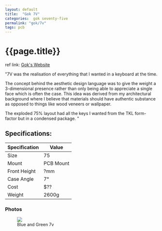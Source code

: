 ```yaml
---
layout: default
title:  "Gok 7V"
categories:  gok seventy-five
permalink: "gok/7v"
tags: pcb
---
```

# {{page.title}}

ref link: [Gok's Website](https://www.gok.design/7v)

"7V was the realisation of everything that I wanted in a keyboard at the time.

The concept behind the aesthetic design language was to give the weight a 3-dimensional presence rather than
only being able to appreciate a single face which is often the case. This idea was derived from my architectural background where I believe that materials should have authentic substance as opposed to things like wood veneers or wallpaper.

The exploded 75% layout had all the keys I wanted from the TKL form-factor but in a condensed package.
"

## Specifications:

| Specification | Value |
|---|---|
| Size | 75 |
| Mount | PCB Mount |
| Front Height | ?mm |
| Case Angle | 7° |
| Cost | $?? |
| Weight | 2600g |

### Photos
<figure>
  <img src="{{ 'assets/images/gok/7v/blue-and-green-7v.png' | relative_url }}">
  <figcaption>Blue and Green 7v</figcaption>
</figure>
